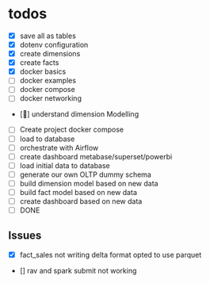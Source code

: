 # todos

- [X]  save all as tables
- [X] dotenv configuration
- [X] create dimensions  
- [X] create facts
- [X] docker basics
- [ ] docker examples
- [ ] docker compose 
- [ ] docker networking
- [🚀] understand dimension Modelling
- [ ] Create project docker compose
- [ ] load to database
- [ ] orchestrate with Airflow
- [ ] create dashboard metabase/superset/powerbi
- [ ] load initial data to database
- [ ] generate our own OLTP dummy schema
- [ ] build dimension model based on new data
- [ ] build fact model based on new data
- [ ] create dashboard based on new data
- [ ] DONE

## Issues

- [X]  fact_sales not writing delta format  opted to use parquet
  
<!-- ALTER TABLE <table_name> SET TBLPROPERTIES ( 'delta.columnMapping.mode' = 'name', 'delta.minReaderVersion' = '2', 'delta.minWriterVersion' = '5') -->
- []  rav and spark submit not working


<!-- URL <>  STORE <> BUILD FACTS AND DIMENSIONS <> LOAD TO DATABASE (duckdb, postgres) -->


<!-- Data from this DBT project
https://github.com/Data-Engineer-Camp/dbt-dimensional-modelling/tree/main -->


